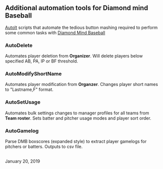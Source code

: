 ## Additional automation tools for Diamond mind Baseball
[AutoIt](https://www.autoitscript.com/site/) scripts that automate the tedious button mashing required to perform some common tasks with [Diamond Mind Baseball](http://www.diamond-mind.com/)


### AutoDelete
Automates player deletion from **Organizer**.  Will delete players below specified AB, PA, IP or BF threshold.

### AutoModifyShortName
Automates player modification from **Organzer**.  Changes player short names to "Lastname,F" format.


### AutoSetUsage
Automates bulk settings changes to manager profiles for all teams from **Team roster**.  Sets batter and pitcher usage modes and player sort order.


### AutoGamelog
Parse DMB boxscores (expanded style) to extract player gamelogs for pitchers or batters.  Outputs to csv file.

<br/>
January 20, 2019